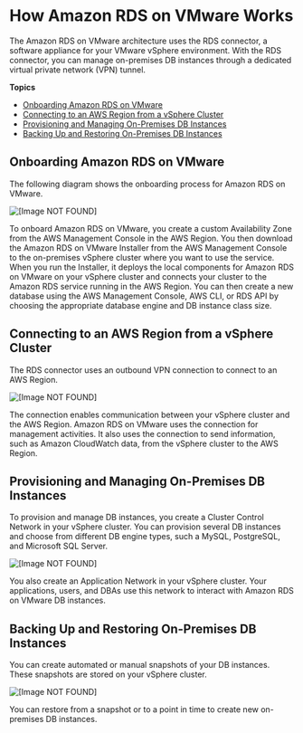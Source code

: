 # How Amazon RDS on VMware Works<a name="rds-on-vmware-architecture"></a>

The Amazon RDS on VMware architecture uses the RDS connector, a software appliance for your VMware vSphere environment\. With the RDS connector, you can manage on\-premises DB instances through a dedicated virtual private network \(VPN\) tunnel\.

**Topics**
+ [Onboarding Amazon RDS on VMware](#rds-on-vmware-architecture.onboarding)
+ [Connecting to an AWS Region from a vSphere Cluster](#rds-on-vmware-architecture.connecting)
+ [Provisioning and Managing On\-Premises DB Instances](#rds-on-vmware-architecture.provisioning)
+ [Backing Up and Restoring On\-Premises DB Instances](#rds-on-vmware-architecture.backup-restore)

## Onboarding Amazon RDS on VMware<a name="rds-on-vmware-architecture.onboarding"></a>

The following diagram shows the onboarding process for Amazon RDS on VMware\.

![\[Image NOT FOUND\]](http://docs.aws.amazon.com/AmazonRDS/latest/RDSonVMwareUserGuide/)

To onboard Amazon RDS on VMware, you create a custom Availability Zone from the AWS Management Console in the AWS Region\. You then download the Amazon RDS on VMware Installer from the AWS Management Console to the on\-premises vSphere cluster where you want to use the service\. When you run the Installer, it deploys the local components for Amazon RDS on VMware on your vSphere cluster and connects your cluster to the Amazon RDS service running in the AWS Region\. You can then create a new database using the AWS Management Console, AWS CLI, or RDS API by choosing the appropriate database engine and DB instance class size\.

## Connecting to an AWS Region from a vSphere Cluster<a name="rds-on-vmware-architecture.connecting"></a>

The RDS connector uses an outbound VPN connection to connect to an AWS Region\.

![\[Image NOT FOUND\]](http://docs.aws.amazon.com/AmazonRDS/latest/RDSonVMwareUserGuide/)

The connection enables communication between your vSphere cluster and the AWS Region\. Amazon RDS on VMware uses the connection for management activities\. It also uses the connection to send information, such as Amazon CloudWatch data, from the vSphere cluster to the AWS Region\.

## Provisioning and Managing On\-Premises DB Instances<a name="rds-on-vmware-architecture.provisioning"></a>

To provision and manage DB instances, you create a Cluster Control Network in your vSphere cluster\. You can provision several DB instances and choose from different DB engine types, such a MySQL, PostgreSQL, and Microsoft SQL Server\.

![\[Image NOT FOUND\]](http://docs.aws.amazon.com/AmazonRDS/latest/RDSonVMwareUserGuide/)

You also create an Application Network in your vSphere cluster\. Your applications, users, and DBAs use this network to interact with Amazon RDS on VMware DB instances\.

## Backing Up and Restoring On\-Premises DB Instances<a name="rds-on-vmware-architecture.backup-restore"></a>

You can create automated or manual snapshots of your DB instances\. These snapshots are stored on your vSphere cluster\.

![\[Image NOT FOUND\]](http://docs.aws.amazon.com/AmazonRDS/latest/RDSonVMwareUserGuide/)

You can restore from a snapshot or to a point in time to create new on\-premises DB instances\.